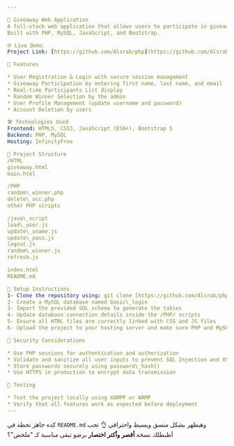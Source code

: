 ```yaml
---

🎁 Giveaway Web Application
A full-stack web application that allows users to participate in giveaways, view participants in real-time, and randomly select a winner.
Built with PHP, MySQL, JavaScript, and Bootstrap.

🌐 Live Demo
Project Link: [https://github.com/Alsrab/php](https://github.com/Alsrab/php)

🚀 Features

* User Registration & Login with secure session management
* Giveaway Participation by entering first name, last name, and email
* Real-time Participants List display
* Random Winner Selection by the admin
* User Profile Management (update username and password)
* Account Deletion by users

🛠️ Technologies Used
Frontend: HTML5, CSS3, JavaScript (ES6+), Bootstrap 5
Backend: PHP, MySQL
Hosting: InfinityFree

📂 Project Structure
/HTML
giveaway.html
main.html

/PHP
random\_winner.php
delete\_acc.php
other PHP scripts

/java\_script
load\_user.js
update\_uname.js
update\_pass.js
logout.js
random\_winner.js
refresh.js

index.html
README.md

📌 Setup Instructions
1- Clone the repository using: git clone [https://github.com/Alsrab/php.git](https://github.com/Alsrab/php.git)
2- Create a MySQL database named basic\_login
3- Import the provided SQL schema to generate the tables
4- Update database connection details inside the /PHP/ scripts
5- Ensure all HTML files are correctly linked with CSS and JS files
6- Upload the project to your hosting server and make sure PHP and MySQL are enabled

🔐 Security Considerations

* Use PHP sessions for authentication and authorization
* Validate and sanitize all user inputs to prevent SQL Injection and XSS attacks
* Store passwords securely using password\_hash()
* Use HTTPS in production to encrypt data transmission

🧪 Testing

* Test the project locally using XAMPP or WAMP
* Verify that all features work as expected before deployment
---
```


كده جاهز تحطه في `README.md` وهيظهر بشكل منسق وبسيط واحترافي 👌
تحب أظبطلك نسخة **أقصر وأكتر اختصار** برضو تبقى مناسبة كـ "ملخص"؟
